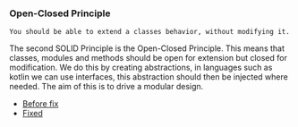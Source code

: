 ### Open-Closed Principle

`You should be able to extend a classes behavior, without modifying it.
`

The second SOLID Principle is the Open-Closed Principle. This means that classes, modules and methods should be open for extension but closed for modification. We do this by creating abstractions, in languages such as kotlin we can use interfaces, this abstraction should then be injected where needed. The aim of this is to drive a modular design.

- [Before fix](./error)
- [Fixed](./fixed)